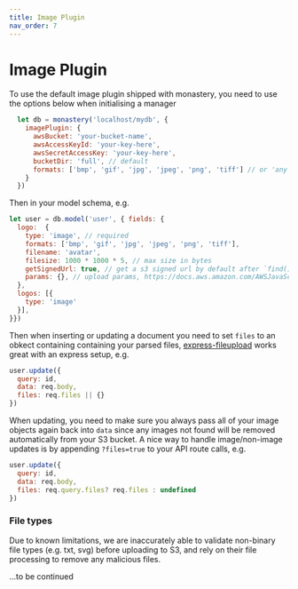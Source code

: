 ```yaml
---
title: Image Plugin
nav_order: 7
---
```


# Image Plugin

To use the default image plugin shipped with monastery, you need to use the options below when initialising a manager



```js
  let db = monastery('localhost/mydb', {
    imagePlugin: {
      awsBucket: 'your-bucket-name',
      awsAccessKeyId: 'your-key-here',
      awsSecretAccessKey: 'your-key-here',
      bucketDir: 'full', // default
      formats: ['bmp', 'gif', 'jpg', 'jpeg', 'png', 'tiff'] // or 'any' to include everything
    }
  })
```

Then in your model schema, e.g.

```js
let user = db.model('user', { fields: {
  logo:  {
    type: 'image', // required
    formats: ['bmp', 'gif', 'jpg', 'jpeg', 'png', 'tiff'],
    filename: 'avatar',
    filesize: 1000 * 1000 * 5, // max size in bytes
    getSignedUrl: true, // get a s3 signed url by default after `find()`
    params: {}, // upload params, https://docs.aws.amazon.com/AWSJavaScriptSDK/latest/AWS/S3.html#upload-property
  },
  logos: [{
    type: 'image'
  }],
}})
```

Then when inserting or updating a document you need to set `files` to an obkect containing containing your parsed files, [express-fileupload](https://github.com/richardgirges/express-fileupload) works great with an express setup, e.g.

```js
user.update({
  query: id,
  data: req.body,
  files: req.files || {}
})
```

When updating, you need to make sure you always pass all of your image objects again back into `data` since any images not found will be removed automatically from your S3 bucket. A nice way to handle image/non-image updates is by appending `?files=true` to your API route calls, e.g.

```js
user.update({
  query: id,
  data: req.body,
  files: req.query.files? req.files : undefined
})
```

### File types

Due to known limitations, we are inaccurately able to validate non-binary file types (e.g. txt, svg) before uploading to S3, and rely on their file processing to remove any malicious files.

...to be continued
